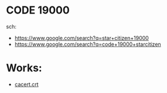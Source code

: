 # CODE 19000
sch:
- https://www.google.com/search?q=star+citizen+19000
- https://www.google.com/search?q=code+19000+starcitizen

# Works:
- [cacert.crt](https://github.com/SingularityGames/Star-Citizen/tree/main/Error%3A/CODE%2019000/Try%3A/Certificate%20cacert.crt)

